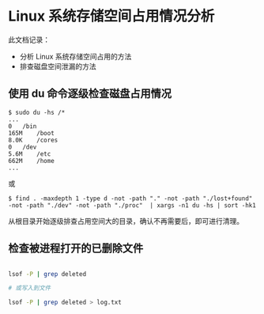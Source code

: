 # Linux 系统存储空间占用情况分析

此文档记录：

- 分析 Linux 系统存储空间占用的方法
- 排查磁盘空间泄漏的方法

##  使用 du 命令逐级检查磁盘占用情况

```
$ sudo du -hs /*
...
0	/bin
165M	/boot
8.0K	/cores
0	/dev
5.6M	/etc
662M	/home
...
```

或

```
$ find . -maxdepth 1 -type d -not -path "." -not -path "./lost+found" -not -path "./dev" -not -path "./proc"  | xargs -n1 du -hs | sort -hk1
```

从根目录开始逐级排查占用空间大的目录，确认不再需要后，即可进行清理。

## 检查被进程打开的已删除文件

```bash

lsof -P | grep deleted

# 或写入到文件

lsof -P | grep deleted > log.txt
```

